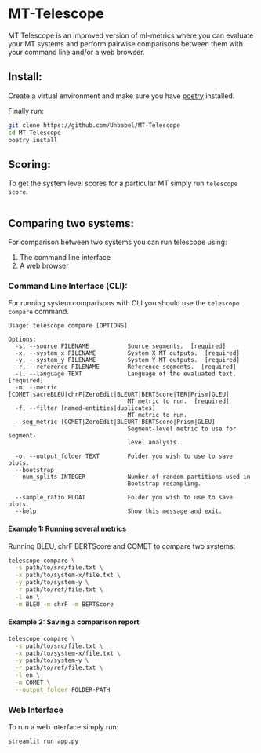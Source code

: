 # MT-Telescope

MT Telescope is an improved version of ml-metrics where you can evaluate your MT systems and perform pairwise comparisons between them with your command line and/or a web browser.

## Install:
Create a virtual environment and make sure you have [poetry](https://python-poetry.org/docs/#installation) installed.

Finally run:

```bash
git clone https://github.com/Unbabel/MT-Telescope
cd MT-Telescope
poetry install
```

## Scoring:

To get the system level scores for a particular MT simply run `telescope score`.

```bash

```

## Comparing two systems:
For comparison between two systems you can run telescope using:
1. The command line interface
2. A web browser

### Command Line Interface (CLI):

For running system comparisons with CLI you should use the `telescope compare` command.

```
Usage: telescope compare [OPTIONS]

Options:
  -s, --source FILENAME           Source segments.  [required]
  -x, --system_x FILENAME         System X MT outputs.  [required]
  -y, --system_y FILENAME         System Y MT outputs.  [required]
  -r, --reference FILENAME        Reference segments.  [required]
  -l, --language TEXT             Language of the evaluated text.  [required]
  -m, --metric [COMET|sacreBLEU|chrF|ZeroEdit|BLEURT|BERTScore|TER|Prism|GLEU]
                                  MT metric to run.  [required]
  -f, --filter [named-entities|duplicates]
                                  MT metric to run.
  --seg_metric [COMET|ZeroEdit|BLEURT|BERTScore|Prism|GLEU]
                                  Segment-level metric to use for segment-
                                  level analysis.

  -o, --output_folder TEXT        Folder you wish to use to save plots.
  --bootstrap
  --num_splits INTEGER            Number of random partitions used in
                                  Bootstrap resampling.

  --sample_ratio FLOAT            Folder you wish to use to save plots.
  --help                          Show this message and exit.
```

#### Example 1: Running several metrics

Running BLEU, chrF BERTScore and COMET to compare two systems:

```bash
telescope compare \
  -s path/to/src/file.txt \
  -x path/to/system-x/file.txt \
  -y path/to/system-y \
  -r path/to/ref/file.txt \
  -l en \
  -m BLEU -m chrF -m BERTScore
```

#### Example 2: Saving a comparison report

```bash
telescope compare \
  -s path/to/src/file.txt \
  -x path/to/system-x/file.txt \
  -y path/to/system-y \
  -r path/to/ref/file.txt \
  -l en \
  -m COMET \
  --output_folder FOLDER-PATH
```

### Web Interface

To run a web interface simply run:
```bash
streamlit run app.py
```

